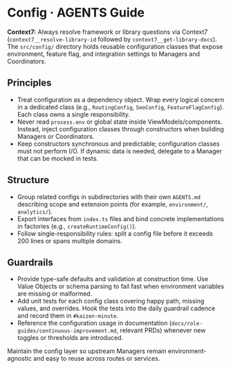 # Config · AGENTS Guide

**Context7:** Always resolve framework or library questions via Context7 (`context7__resolve-library-id` followed by `context7__get-library-docs`).
The `src/config/` directory holds reusable configuration classes that expose environment, feature flag, and integration settings to Managers and Coordinators.

## Principles

- Treat configuration as a dependency object. Wrap every logical concern in a dedicated class (e.g., `RoutingConfig`, `SeoConfig`, `FeatureFlagConfig`). Each class owns a single responsibility.
- Never read `process.env` or global state inside ViewModels/components. Instead, inject configuration classes through constructors when building Managers or Coordinators.
- Keep constructors synchronous and predictable; configuration classes must not perform I/O. If dynamic data is needed, delegate to a Manager that can be mocked in tests.

## Structure

- Group related configs in subdirectories with their own `AGENTS.md` describing scope and extension points (for example, `environment/`, `analytics/`).
- Export interfaces from `index.ts` files and bind concrete implementations in factories (e.g., `createRuntimeConfig()`).
- Follow single-responsibility rules: split a config file before it exceeds 200 lines or spans multiple domains.

## Guardrails

- Provide type-safe defaults and validation at construction time. Use Value Objects or schema parsing to fail fast when environment variables are missing or malformed.
- Add unit tests for each config class covering happy path, missing values, and overrides. Hook the tests into the daily guardrail cadence and record them in `#kaizen-minute`.
- Reference the configuration usage in documentation (`docs/role-guides/continuous-improvement.md`, relevant PRDs) whenever new toggles or thresholds are introduced.

Maintain the config layer so upstream Managers remain environment-agnostic and easy to reuse across routes or services.
